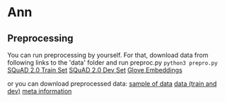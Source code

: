 # Ann
## Preprocessing
You can run preprocessing by yourself.
For that, download data from following links to the 'data' folder and run preproc.py
`python3 prepro.py`
[SQuAD 2.0 Train Set](https://rajpurkar.github.io/SQuAD-explorer/dataset/train-v2.0.json)
[SQuAD 2.0 Dev Set](https://rajpurkar.github.io/SQuAD-explorer/dataset/dev-v2.0.json)
[Glove Embeddings](http://nlp.stanford.edu/data/glove.840B.300d.zip)

or you can download preprocessed data:
[sample of data](https://www.dropbox.com/s/fi0t2j4gp9lp179/sample.msgpack?dl=0)
[data (train and dev)](https://www.dropbox.com/s/n36seltnn3ssmtx/data.msgpack?dl=0)
[meta information](https://www.dropbox.com/s/v1mf6qqb3zvb7yy/meta.msgpack?dl=0)
